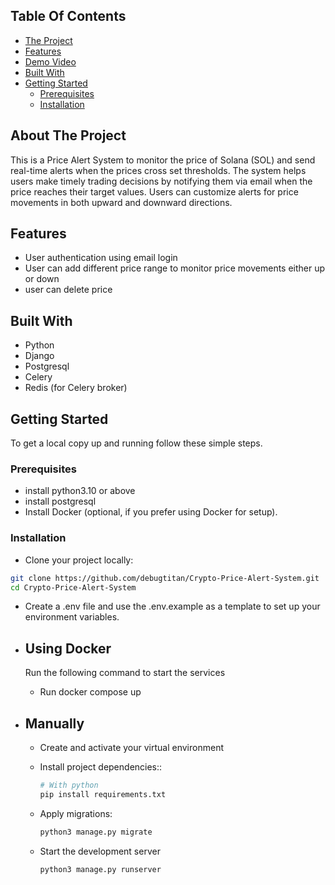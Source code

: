 ## Table Of Contents

- [The Project](#about-the-project)
- [Features](#features)
- [Demo Video](#demo_video)
- [Built With](#built-with)
- [Getting Started](#getting-started)
  - [Prerequisites](#prerequisites)
  - [Installation](#installation)

## About The Project

This is a Price Alert System to monitor the price of Solana (SOL) and send real-time alerts when the prices cross set thresholds. The system helps users make timely trading decisions by notifying them via email when the price reaches their target values. Users can customize alerts for price movements in both upward and downward directions.

## Features

- User authentication using email login
- User can add different price range to monitor price movements either up or down
- user can delete price

## Built With

- Python
- Django
- Postgresql
- Celery
- Redis (for Celery broker)

## Getting Started

To get a local copy up and running follow these simple steps.

### Prerequisites

- install python3.10 or above
- install postgresql
- Install Docker (optional, if you prefer using Docker for setup).

### Installation

- Clone your project locally:

```bash
git clone https://github.com/debugtitan/Crypto-Price-Alert-System.git
cd Crypto-Price-Alert-System
```

- Create a .env file and use the .env.example as a template to set up your environment variables.

- ## Using Docker

  Run the following command to start the services

  - Run docker compose up

- ## Manually

  - Create and activate your virtual environment

  - Install project dependencies::

    ```bash
    # With python
    pip install requirements.txt
    ```

  - Apply migrations:

    ```bash
    python3 manage.py migrate
    ```

  - Start the development server
    ```bash
    python3 manage.py runserver
    ```
